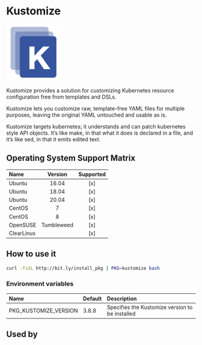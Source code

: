 # Kustomize

![Logo](../../docs/img/kustomize.png)

Kustomize provides a solution for customizing Kubernetes resource
configuration free from templates and DSLs.

Kustomize lets you customize raw, template-free YAML files for
multiple purposes, leaving the original YAML untouched and usable as
is.

Kustomize targets kubernetes; it understands and can patch kubernetes
style API objects. It’s like make, in that what it does is declared in
a file, and it’s like sed, in that it emits edited text.

## Operating System Support Matrix

| Name       | Version    | Supported |
|:-----------|:----------:|:---------:|
| Ubuntu     | 16.04      | [x]       |
| Ubuntu     | 18.04      | [x]       |
| Ubuntu     | 20.04      | [x]       |
| CentOS     | 7          | [x]       |
| CentOS     | 8          | [x]       |
| OpenSUSE   | Tumbleweed | [x]       |
| ClearLinux |            | [x]       |

## How to use it

```bash
curl -fsSL http://bit.ly/install_pkg | PKG=kustomize bash
```
### Environment variables

| Name                  | Default | Description                                     |
|:----------------------|:--------|:------------------------------------------------|
| PKG_KUSTOMIZE_VERSION | 3.8.8   | Specifies the Kustomize version to be installed |

## Used by


